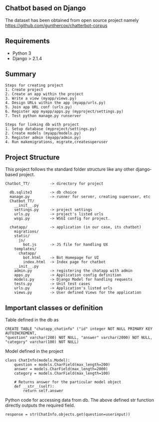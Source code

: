 ## Chatbot based on Django

The dataset has been obtained from open source project namely https://github.com/gunthercox/chatterbot-corpus 

 ## Requirements

- Python 3
- Django > 2.1.4

## Summary 
```
Steps for creating project
1. Create project
2. Create an app within the project
3. Write a view (myapp/views.py)
4. Design URLs within the app (myapp/urls.py)
5. Join app URL conf (urls.py)
6. Register app myapp/apps.py (myproject/settings.py)
7. Test python manage.py runserver

Steps for linking db with project
1. Setup database (myproject/settings.py)
2. Create models (myapp/models.py)
3. Register admin (myapp/admin.py)
4. Run makemigrations, migrate,createsuperuser
```
## Project Structure
This project follows the standard folder structure like any other django-based project. 
```
Chatbot_TT/         -> directory for project

  db.sqlite3        -> db choice
  manage.py         -> runner for server, creating superuser, etc
  Chatbot_TT/      
    __init__.py	
    settings.py	    -> project settings
    urls.py	        -> project's listed urls 
    wsgi.py         -> WSGI config for project.
  
  chatapp/          -> application (in our case, its chatbot)
    migrations/     
    static/       
      js/
        bot.js      -> JS file for handling UX 
    templates/
      chatapp/
        bot.html    -> Bot Homepage for UI
        index.html  -> Index page for chatbot
    __init__.py
    admin.py        -> registering the chatapp with admin
    apps.py         -> Application config definition
    models.py       -> Django Model for handling requests
    tests.py        -> Unit test cases
    urls.py         -> Application's listed urls 
    views.py        -> User defined Views for the application
```

## Important classes or definition

Table defined in the db as 
```
CREATE TABLE "chatapp_chatinfo" ("id" integer NOT NULL PRIMARY KEY AUTOINCREMENT, 
"question" varchar(200) NOT NULL, "answer" varchar(2000) NOT NULL,
"category" varchar(100) NOT NULL)
```

Model defined in the project
```
class ChatInfo(models.Model):
    question = models.CharField(max_length=200)
    answer = models.CharField(max_length=2000)
    category = models.CharField(max_length=100)

    # Returns answer for the particular model object
    def __str__(self):
        return self.answer
```

Python code for accessing data from db. The above defined str function directly outputs the required field.
```
response = str(ChatInfo.objects.get(question=userinput))
```
